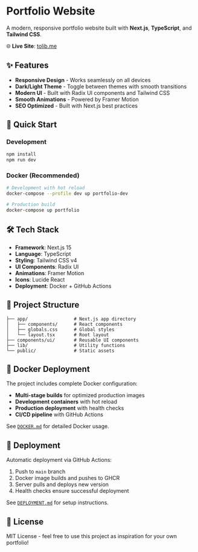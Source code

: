 # Portfolio Website

A modern, responsive portfolio website built with **Next.js**, **TypeScript**, and **Tailwind CSS**.

🌐 **Live Site**: [tolib.me](https://tolib.me)

## ✨ Features

- **Responsive Design** - Works seamlessly on all devices
- **Dark/Light Theme** - Toggle between themes with smooth transitions
- **Modern UI** - Built with Radix UI components and Tailwind CSS
- **Smooth Animations** - Powered by Framer Motion
- **SEO Optimized** - Built with Next.js best practices

## 🚀 Quick Start

### Development
```bash
npm install
npm run dev
```

### Docker (Recommended)
```bash
# Development with hot reload
docker-compose --profile dev up portfolio-dev

# Production build
docker-compose up portfolio
```

## 🛠️ Tech Stack

- **Framework**: Next.js 15
- **Language**: TypeScript
- **Styling**: Tailwind CSS v4
- **UI Components**: Radix UI
- **Animations**: Framer Motion
- **Icons**: Lucide React
- **Deployment**: Docker + GitHub Actions

## 📁 Project Structure

```
├── app/                 # Next.js app directory
│   ├── components/      # React components
│   ├── globals.css      # Global styles
│   └── layout.tsx       # Root layout
├── components/ui/       # Reusable UI components
├── lib/                 # Utility functions
└── public/              # Static assets
```

## 🐳 Docker Deployment

The project includes complete Docker configuration:

- **Multi-stage builds** for optimized production images
- **Development containers** with hot reload
- **Production deployment** with health checks
- **CI/CD pipeline** with GitHub Actions

See [`DOCKER.md`](DOCKER.md) for detailed Docker usage.

## 🚀 Deployment

Automatic deployment via GitHub Actions:
1. Push to `main` branch
2. Docker image builds and pushes to GHCR
3. Server pulls and deploys new version
4. Health checks ensure successful deployment

See [`DEPLOYMENT.md`](DEPLOYMENT.md) for setup instructions.

## 📄 License

MIT License - feel free to use this project as inspiration for your own portfolio!
